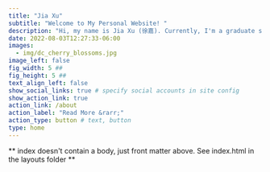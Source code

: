 ```yaml
---
title: "Jia Xu"
subtitle: "Welcome to My Personal Website! "
description: "Hi, my name is Jia Xu (徐嘉). Currently, I'm a graduate student at University of Pennsylvania, studying data analytics in social policy and a research assistant at Shen Lab, Perelman School of Medicine. My current work mainly focuses on data science."
date: 2022-08-03T12:27:33-06:00
images:
  - img/dc_cherry_blossoms.jpg
image_left: false
fig_width: 5 ##
fig_height: 5 ##
text_align_left: false 
show_social_links: true # specify social accounts in site config
show_action_link: true 
action_link: /about
action_label: "Read More &rarr;"
action_type: button # text, button
type: home
---
```


** index doesn't contain a body, just front matter above.
See index.html in the layouts folder **
